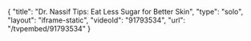 {
    "title": "Dr. Nassif Tips: Eat Less Sugar for Better Skin",
    "type": "solo",
    "layout": "iframe-static",
    "videoId": "91793534",
    "url": "\/tvpembed\/91793534"
}